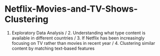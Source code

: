 # Netflix-Movies-and-TV-Shows-Clustering
1. Exploratory Data Analysis / 2. Understanding what type content is available in different countries / 3. If Netflix has been increasingly focusing on TV rather than movies in recent year / 4. Clustering similar content by matching text-based features
